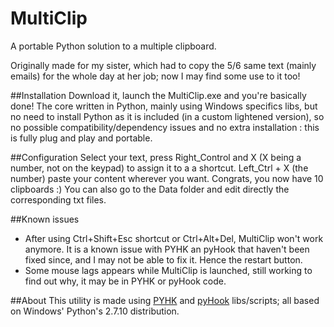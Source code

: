 # MultiClip
A portable Python solution to a multiple clipboard.

Originally made for my sister, which had to copy the 5/6 same text (mainly emails) for the whole day at her job; now I may find some use to it too!

##Installation
Download it, launch the MultiClip.exe and you're basically done! The core written in Python, mainly using Windows specifics libs, but no need to install Python as it is included (in a custom lightened version), so no possible compatibility/dependency issues and no extra installation : this is fully plug and play and portable.

##Configuration
Select your text, press Right_Control and X (X being a number, not on the keypad) to assign it to a a shortcut. Left_Ctrl + X (the number) paste your content wherever you want. Congrats, you now have 10 clipboards :)
You can also go to the Data folder and edit directly the corresponding txt files.

##Known issues
- After using Ctrl+Shift+Esc shortcut or Ctrl+Alt+Del, MultiClip won't work anymore. It is a known issue with PYHK an pyHook that haven't been fixed since, and I may not be able to fix it. Hence the restart button.
- Some mouse lags appears while MultiClip is launched, still working to find out why, it may be in PYHK or pyHook code.

##About
This utility is made using [PYHK](https://github.com/schurpf/pyhk) and [pyHook](http://sourceforge.net/projects/pyhook/) libs/scripts; all based on Windows' Python's 2.7.10 distribution. 
